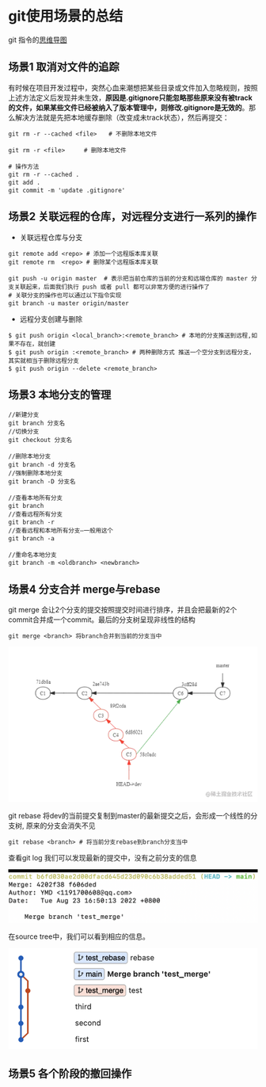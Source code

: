 # git使用场景的总结

git 指令的[思维导图](../MindMap)

## 场景1 取消对文件的追踪

有时候在项目开发过程中，突然心血来潮想把某些目录或文件加入忽略规则，按照上述方法定义后发现并未生效，**原因是.gitignore只能忽略那些原来没有被track的文件，如果某些文件已经被纳入了版本管理中，则修改.gitignore是无效的**。那么解决方法就是先把本地缓存删除（改变成未track状态），然后再提交：

````shell
git rm -r --cached <file>　　# 不删除本地文件

git rm -r <file>  　　# 删除本地文件

# 操作方法
git rm -r --cached .
git add .
git commit -m 'update .gitignore'
````

## 场景2 关联远程的仓库，对远程分支进行一系列的操作

- 关联远程仓库与分支

```shell
git remote add <repo> # 添加一个远程版本库关联
git remote rm  <repo> # 删除某个远程版本库关联

git push -u origin master  # 表示把当前仓库的当前的分支和远端仓库的 master 分支关联起来，后面我们执行 push 或者 pull 都可以非常方便的进行操作了
# 关联分支的操作也可以通过以下指令实现
git branch -u master origin/master 
```

- 远程分支创建与删除

````shell
$ git push origin <local_branch>:<remote_branch> # 本地的分支推送到远程,如果不存在，就创建
$ git push origin :<remote_branch> # 两种删除方式 推送一个空分支到远程分支，其实就相当于删除远程分支
$ git push origin --delete <remote_branch>

````

## 场景3 本地分支的管理

````shell
//新建分支
git branch 分支名
//切换分支
git checkout 分支名

//删除本地分支
git branch -d 分支名
//强制删除本地分支
git branch -D 分支名

//查看本地所有分支
git branch
//查看远程所有分支
git branch -r
//查看远程和本地所有分支—一般用这个
git branch -a

//重命名本地分支
git branch -m <oldbranch> <newbranch>
````



## 场景4 分支合并 merge与rebase

git merge 会让2个分支的提交按照提交时间进行排序，并且会把最新的2个commit合并成一个commit。最后的分支树呈现非线性的结构

````shell
git merge <branch> 将branch合并到当前的分支当中
````



![未命名文件 (4).png](assets/9ec0bdda85904eada018d424468a0217~tplv-k3u1fbpfcp-zoom-in-crop-mark:3024:0:0:0.awebp)



git rebase 将dev的当前提交复制到master的最新提交之后，会形成一个线性的分支树, 原来的分支会消失不见

````shell
git rebase <branch> # 将当前分支rebase到branch分支当中
````



查看git log 我们可以发现最新的提交中，没有之前分支的信息

![image-20220823175725687](assets/image-20220823175725687.png)

在source tree中，我们可以看到相应的信息。

![image-20220823175913228](assets/image-20220823175913228.png)



## 场景5 各个阶段的撤回操作